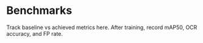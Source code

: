 # Benchmarks

Track baseline vs achieved metrics here. After training, record mAP50, OCR accuracy, and FP rate.

